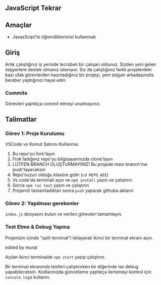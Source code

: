 ## JavaScript Tekrar

## Amaçlar

- JavasScipt'te öğrendiklerimizi kullanmak

## Giriş

Artık çalıştığınız iş yerinde tecrübeli bir çalışan oldunuz. Sizden yeni gelen stajyerlere destek olmanız isteniyor. 
Siz de çalıştığınız farklı projelerdeki bazı ufak görevlerden hazırladığınız bir projeyi, yeni stajyer arkadaşınızla beraber yaptığınızı hayal edin.

### Commits

Görevleri yaptıkça commit etmeyi unutmayınız.

## Talimatlar

### Görev 1: Proje Kurulumu

VSCode ve Komut Satırını Kullanma:

1. Bu repo'yu fork'layın
2. Frok'ladığınız repo'yu bilgisayarınızda clone'layın
3. LÜTFEN BRANCH OLUŞTURMAYINIZ! Bu projede main branch'ine push'layacaksın
4. Repo'nuzun olduğu klasöre gidin (`cd REPO_ADI`)
5. Vs code'da terminali açın ve `npm install` yazın ve çalıştırın
6. Sonra `npm run test` yazın ve çalıştırın
7. Projenizi tamamladıktan sonra `push` yaparak githuba aktarın


### Görev 2: Yapılması gerekenler

`index.js` dosyasını bulun ve verilen görevleri tamamlayın.


### Test Etme & Debug Yapma

Projenizin içinde "split terminal"i tıklayarak ikinci bir terminal ekranı açın.


edited by murat

Açılan ikinci terminalde `npm start` yazıp çalıştırın.

Bir terminal ekranında testleri çalıştırırken bir diğerinde ise debug yapabileceksin. Kodlarınızda güncelleme yaptıkça ilerlemeyi kontrol için `console.log`u kullanın.
